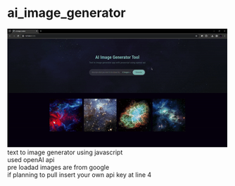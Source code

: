 # ai_image_generator
![Alt Text](pre.gif) <br>
text to image generator using javascript <br>
used openAI api <br>
pre loadad images are from google <br>
if planning to pull insert your own api key at line 4 